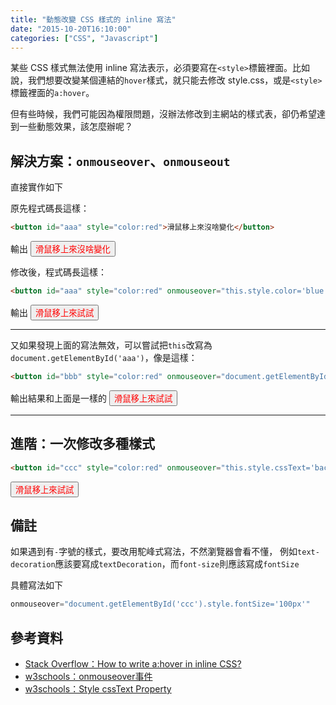 ```yaml
---
title: "動態改變 CSS 樣式的 inline 寫法"
date: "2015-10-20T16:10:00"
categories: ["CSS", "Javascript"]
---
```


某些 CSS 樣式無法使用 inline 寫法表示，必須要寫在`<style>`標籤裡面。比如說，我們想要改變某個連結的`hover`樣式，就只能去修改 style.css，或是`<style>`標籤裡面的`a:hover`。

但有些時候，我們可能因為權限問題，沒辦法修改到主網站的樣式表，卻仍希望達到一些動態效果，該怎麼辦呢？

## 解決方案：`onmouseover`、`onmouseout`
直接實作如下

原先程式碼長這樣：
```html
<button id="aaa" style="color:red">滑鼠移上來沒啥變化</button>
```
輸出 <button id="aaa" style="color:red">滑鼠移上來沒啥變化</button>

修改後，程式碼長這樣：
```html
<button id="aaa" style="color:red" onmouseover="this.style.color='blue'" onmouseout="this.style.color='red'">滑鼠移上來試試</button>
```
輸出 <button id="aaa" style="color:red" onmouseover="this.style.color='blue'" onmouseout="this.style.color='red'">滑鼠移上來試試</button>

-----

又如果發現上面的寫法無效，可以嘗試把`this`改寫為`document.getElementById('aaa')`，像是這樣：
```html
<button id="bbb" style="color:red" onmouseover="document.getElementById('bbb').style.color='blue'" onmouseout="this.style.color='red'">滑鼠移上來試試</button>
```
輸出結果和上面是一樣的
<button id="bbb" style="color:red" onmouseover="document.getElementById('bbb').style.color='blue'" onmouseout="this.style.color='red'">滑鼠移上來試試</button>

-----

## 進階：一次修改多種樣式
```html
<button id="ccc" style="color:red" onmouseover="this.style.cssText='background-color:blue;font-size:20px;border:2px dashed;color:white;'" onmouseout="this.style.cssText='background-color:lightgrey;font-size:14px;border:1px solid;color:red;'">滑鼠移上來試試</button>
```
<button id="ccc" style="color:red" onmouseover="this.style.cssText='background-color:blue;font-size:20px;border:2px dashed;color:white;'" onmouseout="this.style.cssText='background-color:lightgrey;font-size:14px;border:1px solid;color:red;'">滑鼠移上來試試</button>


## 備註
如果遇到有`-`字號的樣式，要改用駝峰式寫法，不然瀏覽器會看不懂，
例如`text-decoration`應該要寫成`textDecoration`，而`font-size`則應該寫成`fontSize`

具體寫法如下
```js
onmouseover="document.getElementById('ccc').style.fontSize='100px'"
```

## 參考資料
- [Stack Overflow：How to write a:hover in inline CSS?](http://stackoverflow.com/questions/1033156)
- [w3schools：onmouseover事件](http://www.w3schools.com/jsref/event_onmouseover.asp)
- [w3schools：Style cssText Property](http://www.w3schools.com/jsref/prop_style_csstext.asp)
